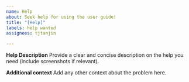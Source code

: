 ```yaml
---
name: Help
about: Seek help for using the user guide!
title: "[Help]"
labels: help wanted
assignees: tjtanjin

---
```


**Help Description**
Provide a clear and concise description on the help you need (include screenshots if relevant).

**Additional context**
Add any other context about the problem here.
